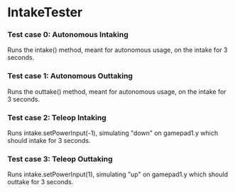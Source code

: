 # IntakeTester
### Test case 0: Autonomous Intaking
Runs the intake() method, meant for autonomous usage, on the intake for 3 seconds.

### Test case 1: Autonomous Outtaking
Runs the outtake() method, meant for autonomous usage, on the intake for 3 seconds.

### Test case 2: Teleop Intaking
Runs intake.setPowerInput(-1), simulating "down" on gamepad1.y which should intake for 3 seconds.

### Test case 3: Teleop Outtaking
Runs intake.setPowerInput(1), simulating "up" on gamepad1.y which should outtake for 3 seconds.


